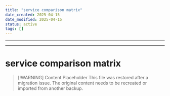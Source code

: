 ```yaml
---
title: "service comparison matrix"
date_created: 2025-04-15
date_modified: 2025-04-15
status: active
tags: []
---
```


---

---

# service comparison matrix

> [\!WARNING] Content Placeholder
> This file was restored after a migration issue. The original content needs to be recreated or imported from another backup.

